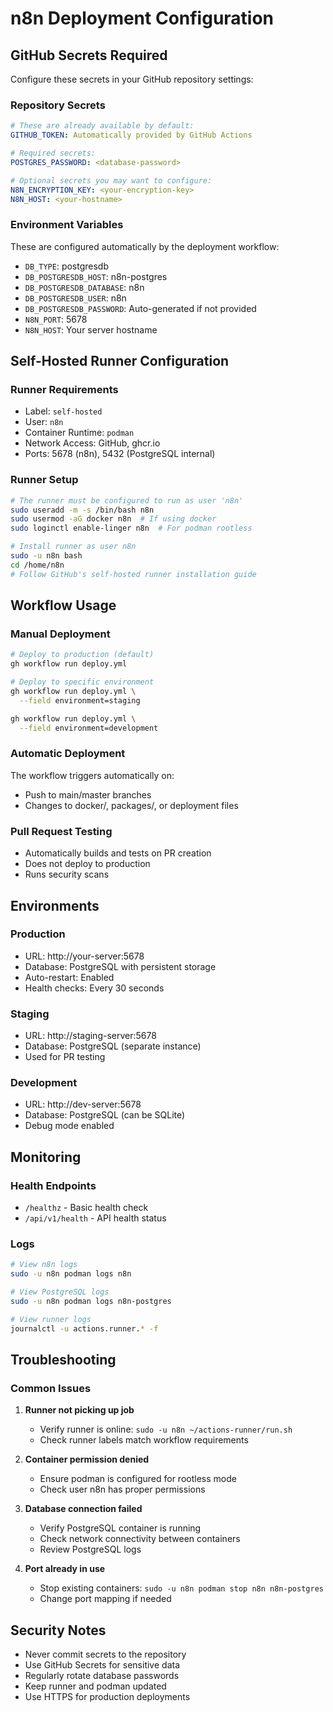 # n8n Deployment Configuration

## GitHub Secrets Required

Configure these secrets in your GitHub repository settings:

### Repository Secrets
```yaml
# These are already available by default:
GITHUB_TOKEN: Automatically provided by GitHub Actions

# Required secrets:
POSTGRES_PASSWORD: <database-password>

# Optional secrets you may want to configure:
N8N_ENCRYPTION_KEY: <your-encryption-key>
N8N_HOST: <your-hostname>
```

### Environment Variables
These are configured automatically by the deployment workflow:
- `DB_TYPE`: postgresdb
- `DB_POSTGRESDB_HOST`: n8n-postgres
- `DB_POSTGRESDB_DATABASE`: n8n
- `DB_POSTGRESDB_USER`: n8n
- `DB_POSTGRESDB_PASSWORD`: Auto-generated if not provided
- `N8N_PORT`: 5678
- `N8N_HOST`: Your server hostname

## Self-Hosted Runner Configuration

### Runner Requirements
- Label: `self-hosted`
- User: `n8n`
- Container Runtime: `podman`
- Network Access: GitHub, ghcr.io
- Ports: 5678 (n8n), 5432 (PostgreSQL internal)

### Runner Setup
```bash
# The runner must be configured to run as user 'n8n'
sudo useradd -m -s /bin/bash n8n
sudo usermod -aG docker n8n  # If using docker
sudo loginctl enable-linger n8n  # For podman rootless

# Install runner as user n8n
sudo -u n8n bash
cd /home/n8n
# Follow GitHub's self-hosted runner installation guide
```

## Workflow Usage

### Manual Deployment
```bash
# Deploy to production (default)
gh workflow run deploy.yml

# Deploy to specific environment
gh workflow run deploy.yml \
  --field environment=staging

gh workflow run deploy.yml \
  --field environment=development
```

### Automatic Deployment
The workflow triggers automatically on:
- Push to main/master branches
- Changes to docker/, packages/, or deployment files

### Pull Request Testing
- Automatically builds and tests on PR creation
- Does not deploy to production
- Runs security scans

## Environments

### Production
- URL: http://your-server:5678
- Database: PostgreSQL with persistent storage
- Auto-restart: Enabled
- Health checks: Every 30 seconds

### Staging
- URL: http://staging-server:5678
- Database: PostgreSQL (separate instance)
- Used for PR testing

### Development
- URL: http://dev-server:5678
- Database: PostgreSQL (can be SQLite)
- Debug mode enabled

## Monitoring

### Health Endpoints
- `/healthz` - Basic health check
- `/api/v1/health` - API health status

### Logs
```bash
# View n8n logs
sudo -u n8n podman logs n8n

# View PostgreSQL logs
sudo -u n8n podman logs n8n-postgres

# View runner logs
journalctl -u actions.runner.* -f
```

## Troubleshooting

### Common Issues

1. **Runner not picking up job**
   - Verify runner is online: `sudo -u n8n ~/actions-runner/run.sh`
   - Check runner labels match workflow requirements

2. **Container permission denied**
   - Ensure podman is configured for rootless mode
   - Check user n8n has proper permissions

3. **Database connection failed**
   - Verify PostgreSQL container is running
   - Check network connectivity between containers
   - Review PostgreSQL logs

4. **Port already in use**
   - Stop existing containers: `sudo -u n8n podman stop n8n n8n-postgres`
   - Change port mapping if needed

## Security Notes

- Never commit secrets to the repository
- Use GitHub Secrets for sensitive data
- Regularly rotate database passwords
- Keep runner and podman updated
- Use HTTPS for production deployments